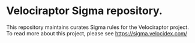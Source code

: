# Velociraptor Sigma repository.


This repository maintains curates Sigma rules for the Velociraptor
project. To read more about this project, please see
https://sigma.velocidex.com/

